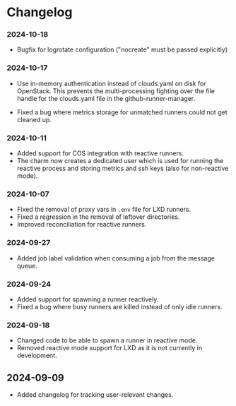 # Changelog

### 2024-10-18

- Bugfix for logrotate configuration ("nocreate" must be passed explicitly)

### 2024-10-17

- Use in-memory authentication instead of clouds.yaml on disk for OpenStack. This prevents
the multi-processing fighting over the file handle for the clouds.yaml file in the github-runner-manager.

- Fixed a bug where metrics storage for unmatched runners could not get cleaned up.

### 2024-10-11

- Added support for COS integration with reactive runners.
- The charm now creates a dedicated user which is used for running the reactive process and 
  storing metrics and ssh keys (also for non-reactive mode).

### 2024-10-07

- Fixed the removal of proxy vars in `.env` file for LXD runners.
- Fixed a regression in the removal of leftover directories.
- Improved reconciliation for reactive runners.

### 2024-09-27

- Added job label validation when consuming a job from the message queue.

### 2024-09-24

- Added support for spawning a runner reactively.
- Fixed a bug where busy runners are killed instead of only idle runners.

### 2024-09-18

- Changed code to be able to spawn a runner in reactive mode.
- Removed reactive mode support for LXD as it is not currently in development.

## 2024-09-09

- Added changelog for tracking user-relevant changes.
